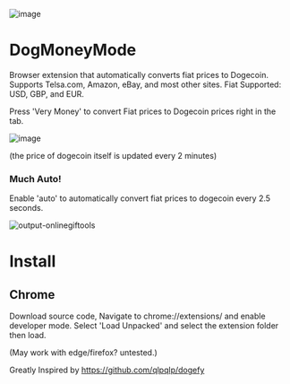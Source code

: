 ![image](https://github.com/mstauber/DogMoneyMode/assets/2897796/f932a886-7b03-4448-adaa-8beb074b79f7)

# DogMoneyMode
Browser extension that automatically converts fiat prices to Dogecoin. Supports Telsa.com, Amazon, eBay, and most other sites. Fiat Supported: USD, GBP, and EUR.

Press 'Very Money' to convert Fiat prices to Dogecoin prices right in the tab.

![image](https://github.com/UsaRandom/DogMoneyMode/assets/2897796/102c97c0-446b-4b81-8c23-41caa9487565)


(the price of dogecoin itself is updated every 2 minutes)

### Much Auto!
Enable 'auto' to automatically convert fiat prices to dogecoin every 2.5 seconds.

![output-onlinegiftools](https://github.com/mstauber/DogMoneyMode/assets/2897796/4907b0f4-ba41-455a-9144-0f5ce61da743)


# Install

## Chrome
Download source code, Navigate to chrome://extensions/ and enable developer mode. Select 'Load Unpacked' and select the extension folder then load.

(May work with edge/firefox? untested.) 

Greatly Inspired by https://github.com/qlpqlp/dogefy
